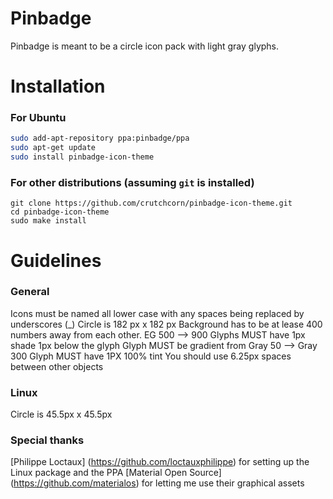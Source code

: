 # Pinbadge
Pinbadge is meant to be a circle icon pack with light gray glyphs.

# Installation
### For Ubuntu
```bash
sudo add-apt-repository ppa:pinbadge/ppa
sudo apt-get update
sudo install pinbadge-icon-theme
```

### For other distributions (assuming `git` is installed)
```
git clone https://github.com/crutchcorn/pinbadge-icon-theme.git
cd pinbadge-icon-theme
sudo make install
```

# Guidelines
### General
Icons must be named all lower case with any spaces being replaced by underscores (_)
Circle is 182 px x 182 px
Background has to be at lease 400 numbers away from each other. EG 500 --> 900
Glyphs MUST have 1px shade 1px below the glyph
Glyph MUST be gradient from Gray 50 --> Gray 300
Glyph MUST have 1PX 100% tint
You should use 6.25px spaces between other objects

### Linux
Circle is 45.5px x 45.5px

### Special thanks
[Philippe Loctaux] (https://github.com/loctauxphilippe) for setting up the Linux package and the PPA 
[Material Open Source] (https://github.com/materialos) for letting me use their graphical assets
